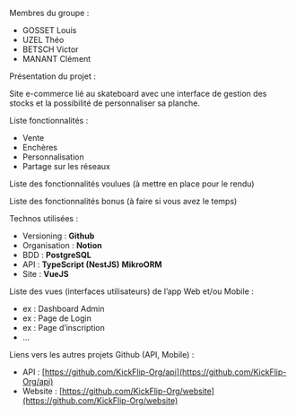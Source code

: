 Membres du groupe :

- GOSSET Louis
- UZEL Théo
- BETSCH Victor
- MANANT Clément

Présentation du projet : 

Site e-commerce lié au skateboard avec une interface de gestion des stocks et la possibilité de personnaliser sa planche.

Liste fonctionnalités : 

- Vente
- Enchères
- Personnalisation
- Partage sur les réseaux

Liste des fonctionnalités voulues (à mettre en place pour le rendu)

Liste des fonctionnalités bonus (à faire si vous avez le temps)

Technos utilisées : 

- Versioning : **Github**
- Organisation : **Notion**
- BDD : **PostgreSQL**
- API : **TypeScript (NestJS)**  **MikroORM**
- Site : **VueJS**

Liste des vues (interfaces utilisateurs) de l’app Web et/ou Mobile : 

- ex : Dashboard Admin
- ex : Page de Login
- ex : Page d’inscription
- …

Liens vers les autres projets Github (API, Mobile) :

- API : [https://github.com/KickFlip-Org/api](https://github.com/KickFlip-Org/api)
- Website : [https://github.com/KickFlip-Org/website](https://github.com/KickFlip-Org/website)
